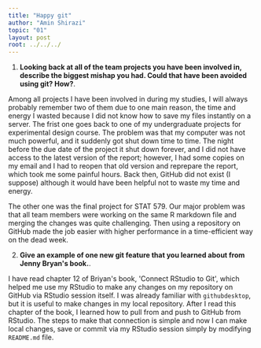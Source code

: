 ```yaml
---
title: "Happy git"
author: "Amin Shirazi"
topic: "01"
layout: post
root: ../../../
---
```



1. **Looking back at all of the team projects you have been involved in, describe the biggest mishap you had. Could that have been avoided 
using git? How?**. 

Among all projects I have been involved in during my studies, I will always probably  remember two of them due to one main reason, the time
and energy I wasted because I did not know how to save my files instantly on a server.
The frist one goes back to one of my undergraduate projects for experimental design course. The problem was that my computer was not much 
powerful, and it suddenly got shut down time to time. The night before the due date of the project it shut down forever, and I did not have
access to the latest version of the report; however, I had some copies on my email and I had to reopen that old version and reprepare  the
report, which took me some painful hours. Back then, GitHub did not exist (I suppose) although it would have been helpful not to waste 
my time and energy. 

The other one was the final project for STAT 579. Our major problem was that all team members were working on the same R markdown file 
and merging the changes was quite challenging. Then using a repository on GitHub made the job easier with higher performance in a 
time-efficient way on the dead week.

2. **Give an example of one new git feature that you learned about from Jenny Bryan's book.**.

I have read chapter 12 of Briyan's book, 'Connect RStudio to Git', which helped me use my RStudio to make any changes on my repository on 
GitHub via RStudio session itself. I was already familiar with `githubdesktop`, but it is useful to make changes in my local repository. 
After I read this chapter of the book, I learned how to pull from and push to GitHub from RStudio. The steps to make that connection is 
simple and now I can make local changes, save or commit via my RStudio session simply by modifying `README.md` file. 


